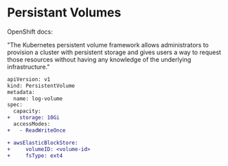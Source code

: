 # Persistant Volumes

OpenShift docs:

"The Kubernetes persistent volume framework allows administrators to provision a cluster with persistent storage and gives users a way to request those resources without having any knowledge of the underlying infrastructure."


```diff
apiVersion: v1
kind: PersistentVolume
metadata:
  name: log-volume
spec:
  capacity:
+   storage: 10Gi
  accessModes:
+   - ReadWriteOnce

+ awsElasticBlockStore:
+     volumeID: <volume-id>
+     fsType: ext4
```
